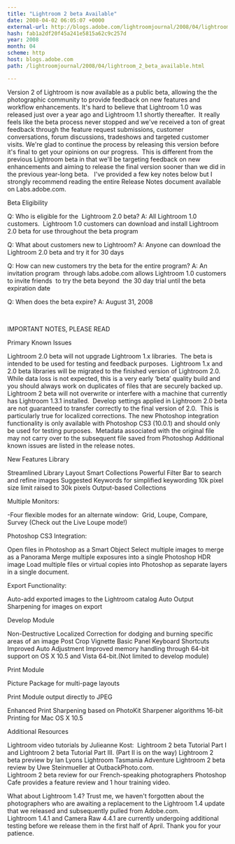 ```yaml
---
title: "Lightroom 2 beta Available"
date: 2008-04-02 06:05:07 +0000
external-url: http://blogs.adobe.com/lightroomjournal/2008/04/lightroom_2_beta_available.html
hash: fab1a2df20f45a241e5815a62c9c257d
year: 2008
month: 04
scheme: http
host: blogs.adobe.com
path: /lightroomjournal/2008/04/lightroom_2_beta_available.html

---
```


Version 2 of Lightroom is now available as a public beta, allowing the the photographic community to provide feedback on  new features and workflow enhancements.  It's hard to believe that Lightroom 1.0 was released just over a year ago and Lightroom 1.1 shortly thereafter.  It really feels like the beta process never stopped and we've received a ton of great feedback through the feature request submissions, customer conversations, forum discussions, tradeshows and targeted customer visits. We're glad to continue the process by releasing this version before it's final to get your opinions on our progress.  This is different from the previous Lightroom beta in that we'll be targeting feedback on new enhancements and aiming to release the final version sooner than we did in the previous year-long beta.   I've provided a few key notes below but I strongly recommend reading the entire Release Notes document available on Labs.adobe.com.

Beta Eligibility

Q: Who is eligible for the   Lightroom 2.0 beta?
  A: 
    All Lightroom 1.0 customers.   Lightroom 1.0 customers can download and install Lightroom 2.0 beta for  use throughout the beta program

Q: What about customers new to Lightroom?
  A: 
    Anyone can download the Lightroom 2.0 beta and try it for 30  days

Q: How can new customers try the beta for the entire program?
  A: 
    An invitation program   through labs.adobe.com allows Lightroom 1.0 customers to invite  friends  to try the beta beyond  the 30 day trial until the beta expiration  date

Q: When does the beta expire?
  A: 
    August 31, 2008

 

IMPORTANT NOTES, PLEASE READ

Primary Known Issues


  Lightroom 2.0 beta will not upgrade  Lightroom 1.x libraries.  The beta is intended to be used for testing  and feedback purposes.  Lightroom 1.x and  2.0 beta libraries will be migrated to the finished version of Lightroom 2.0.
  While data loss is  not expected, this is a very early ‘beta’ quality build and you should always  work on duplicates of files that are securely backed up.  
  Lightroom 2 beta  will not overwrite or interfere with a machine that currently has Lightroom  1.3.1 installed.  
  Develop settings applied in Lightroom 2.0  beta are not guaranteed to transfer correctly to the final version of 2.0.  This is particularly true for localized  corrections.
  The new Photoshop  integration functionality is only available with Photoshop CS3 (10.0.1) and  should only be used for testing purposes.   Metadata associated with the original file may not carry over to the  subsequent file saved from Photoshop
  Additional known  issues are listed in the release notes.
    
New Features
Library


  Streamlined Library Layout
  Smart Collections 
  Powerful Filter Bar to search and refine images
  Suggested Keywords for simplified keywording
  10k pixel size  limit raised to 30k pixels
      Output-based Collections 
      

Multiple Monitors: 


  -Four flexible modes for an alternate window:  Grid, Loupe, Compare, Survey
      (Check out the  Live Loupe mode!)
    
Photoshop CS3  Integration:  


  Open files in Photoshop as a Smart Object
  Select multiple images to merge as a Panorama 
  Merge multiple exposures into a single Photoshop HDR image
  Load multiple files or virtual copies into Photoshop as  separate layers in a single document. 
    
Export Functionality: 


  Auto-add exported images to the Lightroom catalog 
  Auto Output Sharpening for images on export
    
Develop Module


  Non-Destructive Localized Correction for dodging and  burning specific areas of an image 
  Post Crop Vignette
  Basic Panel Keyboard Shortcuts
  Improved Auto Adjustment
      Improved memory handling through 64-bit support on OS X 10.5 and Vista 64-bit.(Not limited to develop module) 

Print Module


  Picture Package for multi-page layouts
      
  Print Module output directly to JPEG
      
  Enhanced Print Sharpening based on PhotoKit Sharpener  algorithms 
      16-bit Printing for Mac OS X 10.5 

Additional Resources


  Lightroom video tutorials by Julieanne Kost:  Lightroom 2 beta  Tutorial Part I and Lightroom 2 beta Tutorial Part III. (Part II is on the way) 
  Lightroom 2 beta preview by Ian Lyons 
      Lightroom Tasmania Adventure 
  Lightroom 2 beta review by Uwe Steinmueller at OutbackPhoto.com.  
  Lightroom 2 beta review for our French-speaking photographers
  Photoshop Cafe provides a feature review and 1 hour training video. 

What about Lightroom 1.4?
    Trust me, we haven't forgotten about the photographers who are awaiting a replacement to the Lightroom 1.4 update that we released and subsequently pulled from Adobe.com.  
  Lightroom 1.4.1 and Camera Raw 4.4.1 are currently undergoing additional testing before we release them in the first half of April.  Thank you for your patience. 
    

